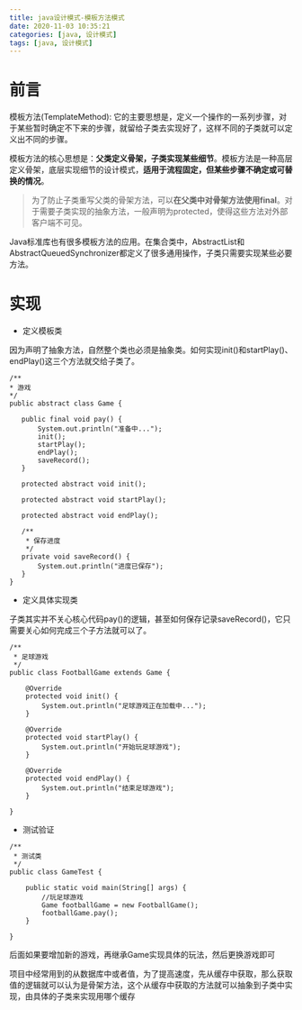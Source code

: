 ```yaml
---
title: java设计模式-模板方法模式
date: 2020-11-03 10:35:21
categories: [java, 设计模式] 
tags: [java, 设计模式]
---
```


# 前言

模板方法(TemplateMethod): 它的主要思想是，定义一个操作的一系列步骤，对于某些暂时确定不下来的步骤，就留给子类去实现好了，这样不同的子类就可以定义出不同的步骤。

模板方法的核心思想是：**父类定义骨架，子类实现某些细节**。模板方法是一种高层定义骨架，底层实现细节的设计模式，**适用于流程固定，但某些步骤不确定或可替换的情况**。

> 为了防止子类重写父类的骨架方法，可以**在父类中对骨架方法使用final**。对于需要子类实现的抽象方法，一般声明为protected，使得这些方法对外部客户端不可见。

Java标准库也有很多模板方法的应用。在集合类中，AbstractList和AbstractQueuedSynchronizer都定义了很多通用操作，子类只需要实现某些必要方法。

 <!-- more -->

 # 实现

 * 定义模板类

  因为声明了抽象方法，自然整个类也必须是抽象类。如何实现init()和startPlay()、endPlay()这三个方法就交给子类了。

 ```
 /**
 * 游戏
 */
public abstract class Game {

    public final void pay() {
        System.out.println("准备中...");
        init();
        startPlay();
        endPlay();
        saveRecord();
    }

    protected abstract void init();

    protected abstract void startPlay();

    protected abstract void endPlay();

    /**
     * 保存进度
     */
    private void saveRecord() {
        System.out.println("进度已保存");
    }
}

 ```

 * 定义具体实现类
  
子类其实并不关心核心代码pay()的逻辑，甚至如何保存记录saveRecord()，它只需要关心如何完成三个子方法就可以了。

```
/**
 * 足球游戏
 */
public class FootballGame extends Game {

    @Override
    protected void init() {
        System.out.println("足球游戏正在加载中...");
    }

    @Override
    protected void startPlay() {
        System.out.println("开始玩足球游戏");
    }

    @Override
    protected void endPlay() {
        System.out.println("结束足球游戏");
    }

}

```

* 测试验证
  
```
/**
 * 测试类
 */
public class GameTest {

    public static void main(String[] args) {
        //玩足球游戏
        Game footballGame = new FootballGame();
        footballGame.pay();
    }

}

```

后面如果要增加新的游戏，再继承Game实现具体的玩法，然后更换游戏即可

项目中经常用到的从数据库中或者值，为了提高速度，先从缓存中获取，那么获取值的逻辑就可以认为是骨架方法，这个从缓存中获取的方法就可以抽象到子类中实现，由具体的子类来实现用哪个缓存
